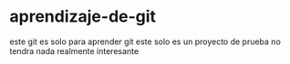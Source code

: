 # aprendizaje-de-git
este git es solo para aprender git
este solo es un proyecto de prueba no tendra nada realmente interesante
